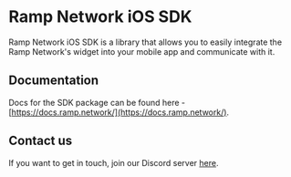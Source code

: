 # Ramp Network iOS SDK

Ramp Network iOS SDK is a library that allows you to easily integrate the Ramp Network's widget into your mobile app and communicate with it.

## Documentation

Docs for the SDK package can be found here - [https://docs.ramp.network/](https://docs.ramp.network/).

## Contact us

If you want to get in touch, join our Discord server [here](https://discord.gg/gPDbBGQ).
